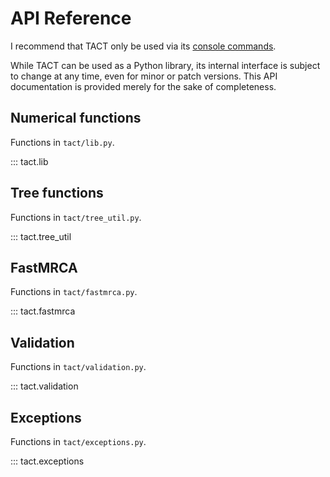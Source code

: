 # API Reference

I recommend that TACT only be used via its [console commands](commands.md).

While TACT can be used as a Python library, its internal interface is subject to change at any time, even for minor or patch versions. This API documentation is provided merely for the sake of completeness.

## Numerical functions

Functions in `tact/lib.py`.

::: tact.lib

## Tree functions

Functions in `tact/tree_util.py`.

::: tact.tree_util

## FastMRCA

Functions in `tact/fastmrca.py`.

::: tact.fastmrca

## Validation

Functions in `tact/validation.py`.

::: tact.validation

## Exceptions

Functions in `tact/exceptions.py`.

::: tact.exceptions
